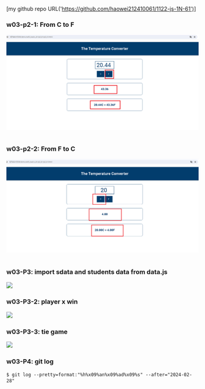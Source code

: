 [my github repo URL('https://github.com/haowei212410061/1122-js-1N-61')]

### w03-p2-1: From C to F
![](w03-p2-1.png)
```

```

### w03-p2-2: From F to C
![](w03-p2-2.png)
```

```


### w03-P3: import sdata and students data from data.js
 
![](w03-p3-1.png)

### w03-P3-2: player x win
![](w03-p3-2.png)

### w03-P3-3: tie game
![](w03-p3-3.png)

### w03-P4: git log
```
$ git log --pretty=format:"%h%x09%an%x09%ad%x09%s" --after="2024-02-28"                                                                                                                                                                                                 
```